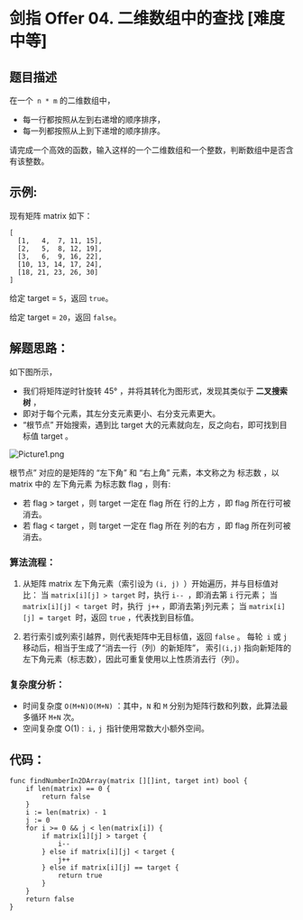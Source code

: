 # 剑指 Offer 04. 二维数组中的查找 [难度中等]

## 题目描述



在一个` n * m` 的二维数组中，

- 每一行都按照从左到右递增的顺序排序，
- 每一列都按照从上到下递增的顺序排序。

请完成一个高效的函数，输入这样的一个二维数组和一个整数，判断数组中是否含有该整数。



## **示例:**

现有矩阵 matrix 如下：

```
[
  [1,   4,  7, 11, 15],
  [2,   5,  8, 12, 19],
  [3,   6,  9, 16, 22],
  [10, 13, 14, 17, 24],
  [18, 21, 23, 26, 30]
]
```

给定 target = `5`，返回 `true`。

给定 target = `20`，返回 `false`。



## 解题思路：

如下图所示，

- 我们将矩阵逆时针旋转 45° ，并将其转化为图形式，发现其类似于 **二叉搜索树** ，
- 即对于每个元素，其左分支元素更小、右分支元素更大。
-  “根节点” 开始搜索，遇到比 target 大的元素就向左，反之向右，即可找到目标值 target 。

![Picture1.png](http://cdn.xiaot123.com/blog/2021-04/6584ea93812d27112043d203ea90e4b0950117d45e0452d0c630fcb247fbc4af-Picture1.png-blog)

根节点” 对应的是矩阵的 “左下角” 和 “右上角” 元素，本文称之为 标志数 ，以 matrix 中的 左下角元素 为标志数 flag ，则有:

- 若 flag > target ，则 target 一定在 flag 所在 行的上方 ，即 flag 所在行可被消去。
- 若 flag < target ，则 target 一定在 flag 所在 列的右方 ，即 flag 所在列可被消去。

### 算法流程：

1. 从矩阵 matrix 左下角元素（索引设为 `(i, j) `）开始遍历，并与目标值对比：
   当 `matrix[i][j] > target` 时，执行 `i-- `，即消去第 `i` 行元素；
   当 `matrix[i][j] < target `时，执行` j++` ，即消去第` j `列元素；
   当 `matrix[i][j] = target `时，返回 `true`  ，代表找到目标值。

2. 若行索引或列索引越界，则代表矩阵中无目标值，返回 `false` 。
   每轮` i` 或 `j `移动后，相当于生成了“消去一行（列）的新矩阵”， 索引`(i,j)` 指向新矩阵的左下角元素（标志数），因此可重复使用以上性质消去行（列）。

### 复杂度分析：

- 时间复杂度 `O(M+N)O(M+N)` ：其中，`N` 和 `M` 分别为矩阵行数和列数，此算法最多循环 `M+N` 次。
- 空间复杂度 O(1) :` i,` `j `指针使用常数大小额外空间。



## 代码：

```
func findNumberIn2DArray(matrix [][]int, target int) bool {
	if len(matrix) == 0 {
		return false
	}
	i := len(matrix) - 1
	j := 0
	for i >= 0 && j < len(matrix[i]) {
		if matrix[i][j] > target {
			i--
		} else if matrix[i][j] < target {
			j++
		} else if matrix[i][j] == target {
			return true
		}
	}
	return false
}
```

